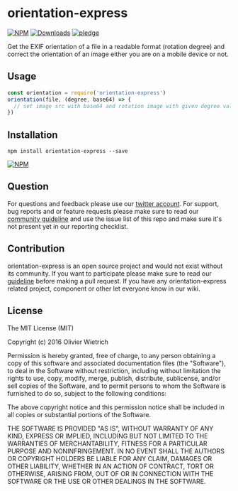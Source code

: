 # orientation-express

 [![NPM](https://img.shields.io/npm/v/orientation-express.svg)](https://www.npmjs.com/package/orientation-express)
 [![Downloads](https://img.shields.io/npm/dm/orientation-express.svg)](http://npm-stat.com/charts.html?package=orientation-express)
 [![pledge](https://bredele.github.io/contributing-guide/community-pledge.svg)](https://github.com/bredele/contributing-guide/blob/master/guidelines.md)

Get the EXIF orientation of a file in a readable format (rotation degree) and correct the orientation of an image either you are on a mobile device or not.

## Usage


```js
const orientation = require('orientation-express')
orientation(file, (degree, base64) => {
  // set image src with base64 and rotation image with given degree value
})
```


## Installation

```shell
npm install orientation-express --save
```

[![NPM](https://nodei.co/npm/orientation-express.png)](https://nodei.co/npm/orientation-express/)


## Question

For questions and feedback please use our [twitter account](https://twitter.com/bredeleca). For support, bug reports and or feature requests please make sure to read our
<a href="https://github.com/bredele/contributing-guide/blob/master/guidelines.md" target="_blank">community guideline</a> and use the issue list of this repo and make sure it's not present yet in our reporting checklist.

## Contribution

orientation-express is an open source project and would not exist without its community. If you want to participate please make sure to read our <a href="https://github.com/bredele/contributing-guide/blob/master/guidelines.md" target="_blank">guideline</a> before making a pull request. If you have any orientation-express related project, component or other let everyone know in our wiki.

## License

The MIT License (MIT)

Copyright (c) 2016 Olivier Wietrich

Permission is hereby granted, free of charge, to any person obtaining a copy
of this software and associated documentation files (the "Software"), to deal
in the Software without restriction, including without limitation the rights
to use, copy, modify, merge, publish, distribute, sublicense, and/or sell
copies of the Software, and to permit persons to whom the Software is
furnished to do so, subject to the following conditions:

The above copyright notice and this permission notice shall be included in all
copies or substantial portions of the Software.

THE SOFTWARE IS PROVIDED "AS IS", WITHOUT WARRANTY OF ANY KIND, EXPRESS OR
IMPLIED, INCLUDING BUT NOT LIMITED TO THE WARRANTIES OF MERCHANTABILITY,
FITNESS FOR A PARTICULAR PURPOSE AND NONINFRINGEMENT. IN NO EVENT SHALL THE
AUTHORS OR COPYRIGHT HOLDERS BE LIABLE FOR ANY CLAIM, DAMAGES OR OTHER
LIABILITY, WHETHER IN AN ACTION OF CONTRACT, TORT OR OTHERWISE, ARISING FROM,
OUT OF OR IN CONNECTION WITH THE SOFTWARE OR THE USE OR OTHER DEALINGS IN THE
SOFTWARE.
